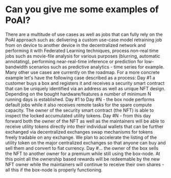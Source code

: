 # Can you give me some examples of PoAI?

There are a multitude of use cases as well as jobs that can fully rely on the PoAI approach such as: delivering a custom use-case model retraining job from on device to another device in the decentralized network and performing it with Federated Learning techniques, process non-real time jobs such as movie-file analysis for various purposes (blurring, automatic annotating), performing near-real-time inference or prediction for low-bandwidth scenarios such as predictive analytics - time series for example. Many other use cases are currently on the roadmap. For a more concrete example let's have the following case described as a process: Day #1 a customer buys a box and registers it and receives a security smart contract that can be uniquely identified via an address as well as unique NFT design. Depending on the bought hardware/features a number of minimum N running days is established. Day #1 to Day #N - the box node performs default jobs while it also receives remote tasks for the spare compute capacity. The owner of the security smart contract (the NFT) is able to inspect the locked accumulated utility tokens. Day #N - from this day forward both the owner of the NFT as well as the maintainers will be able to receive utility tokens directly into their individual wallets that can be further exchanged via decentralized exchanges swap mechanisms for tokens freely tradable on any exchange. We plan to accelerate the listing of the utility token on the major centralized exchanges so that anyone can buy and sell them and convert to fiat currency. Day #... the owner of the box sells the NFT to another owner for a premium while still using the box-node. At this point all the ownership based rewards will be redeemable by the new NFT owner while the maintainers will continue to receive their own shares - all this if the box-node is properly functioning.
